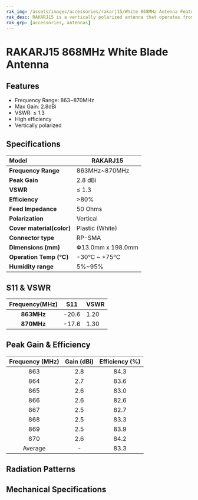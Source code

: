 ```yaml
---
rak_img: /assets/images/accessories/rakarj15/White 868MHz Antenna Features.png
rak_desc: RAKARJ15 is a vertically polarized antenna that operates from 863MHz~870MHz and a center frequency of 868MHz with a VSWR of ≤1.3. It has a maximum gain of 2.8dBi and a high radiation efficiency of more than 80%.
rak_grp: [accessories, antennas]
---
```


# RAKARJ15 868MHz White Blade Antenna

## Features

- Frequency Range: 863~870MHz
- Max Gain: 2.8dBi
- VSWR: ≤ 1.3
- High efficiency
- Vertically polarized

<rk-img
  src="/assets/images/accessories/rakarj15/White 868MHz Antenna Features.png"
  width="70%"
  caption="RAKARJ15 Antenna Overview"
/>

## Specifications

| **Model**                     | RAKARJ15              |
| :---------------------------- | --------------------- |
| **Frequency Range**           | 863MHz~870MHz         |
| **Peak Gain**                 | 2.8 dBi               |
| **VSWR**                      | ≤ 1.3                 |
| **Efficiency**                | \>80%                 |
| **Feed Impedance**            | 50 Ohms               |
| **Polarization**              | Vertical              |
| **Cover material(color)**     | Plastic (White)       |
| **Connector type**            | RP-SMA                |
| **Dimensions (mm)**           | Փ13.0mm x 198.0mm     |
| **Operation Temp (°C)**       | -30°C ~ +75°C         |
| **Humidity range**            | 5%~95%                |

## S11 & VSWR

| **Frequency(MHz)** | S11   | VSWR |
| :----------------: | ----- | ---- |
|     **863MHz**     | -20.6 | 1.20 |
|     **870MHz**     | -17.6 | 1.30 |

<rk-img
  src="/assets/images/accessories/rakarj15/White 868MHz Antenna VSER.png"
  width="70%"
  caption="S11 and VSWR Graph"
/>

## Peak Gain & Efficiency

| **Frequency (MHz)** | **Gain (dBi)** | **Efficiency (%)** |
| :-----------------: | :------------: | :----------------: |
|         863         |      2.8       |        84.3        |
|         864         |      2.7       |        83.6        |
|         865         |      2.6       |        83.0        |
|         866         |      2.6       |        82.6        |
|         867         |      2.5       |        82.7        |
|         868         |      2.5       |        83.3        |
|         869         |      2.5       |        83.9        |
|         870         |      2.6       |        84.2        |
|       Average       |       -        |        83.3        |

## Radiation Patterns

<rk-img
  src="/assets/images/accessories/rakarj15/White 868MHz Antenna Radiation Patterns.png"
  width="70%"
  caption="Radiation Patterns"
/>

## Mechanical Specifications

<rk-img
  src="/assets/images/accessories/rakarj15/White 868MHz Antenna Mechanical Specifications.png"
  width="80%"
  caption="Mechanical Specifications"
/>
